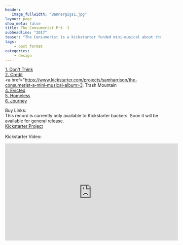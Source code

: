 ```yaml
---
header:
   image_fullwidth: "Bannergigs1.jpg"
layout: page
show_meta: false
title: The Consumerist Prt. 1
subheadline: "2017"
teaser: "The Consumerist is a kickstarter funded mini-musical about the trappings of modern life, and trying to escape them. Soon to be available on all platforms..."
tags:
    - post format
categories:
    - design 
---
```

<!--more-->
 <a href="https://www.kickstarter.com/projects/samharrison/the-consumerist-a-mini-musical-album">1. Don't Think</a><br>
 <a href="https://www.kickstarter.com/projects/samharrison/the-consumerist-a-mini-musical-album">2. Credit</a><br>
 <a href="https://www.kickstarter.com/projects/samharrison/the-consumerist-a-mini-musical-album>3. Trash Mountain</a><br>
 <a href="https://www.kickstarter.com/projects/samharrison/the-consumerist-a-mini-musical-album">4. Evicted</a><br>
 <a href="https://www.kickstarter.com/projects/samharrison/the-consumerist-a-mini-musical-album">5. Homeless</a><br>
  <a href="https://www.kickstarter.com/projects/samharrison/the-consumerist-a-mini-musical-album">6. Journey</a><br>

Buy Links:<br>
This record is currently  only available to Kickstarter backers. Soon it will  be available for general release.<br>
  <a href="https://www.kickstarter.com/projects/samharrison/the-consumerist-a-mini-musical-album">Kickstarter Project</a><br>
<br>
 Kickstarter Video:<br>
  <iframe width="560" height="315" src="https://www.youtube.com/embed/nUOizyHPPg4" frameborder="0" allowfullscreen></iframe>

